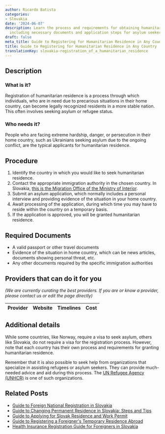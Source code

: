 ```yaml
---
author: Ricardo Batista
categories:
- Slovakia
date: '2024-06-07'
description: Learn the process and requirements for obtaining humanitarian residence,
  including necessary documents and application steps for asylum seekers.
draft: false
meta_title: Guide to Registering for Humanitarian Residence in Any Country
title: Guide to Registering for Humanitarian Residence in Any Country
translationKey: slovakia-registration_of_a_humanitarian_residence
---
```


## Description
### What is it?
Registration of humanitarian residence is a process through which individuals, who are in need due to precarious situations in their home country, can become legally recognized residents in a more stable nation. This often involves seeking asylum or refugee status. 

### Who needs it?
People who are facing extreme hardship, danger, or persecution in their home country, such as Ukrainians seeking asylum due to the ongoing conflict, are the typical applicants for humanitarian residence. 

## Procedure
1. Identify the country in which you would like to seek humanitarian residence.
2. Contact the appropriate immigration authority in the chosen country. In Slovakia, [this is the Migration Office of the Ministry of Interior](https://www.minv.sk/).
3. Submit an asylum application, which normally includes a personal interview and providing evidence of the situation in your home country.
4. Await processing of the application, during which time you may have to reside within the country on a temporary basis.
5. If the application is approved, you will be granted humanitarian residence.

## Required Documents
- A valid passport or other travel documents
- Evidence of the situation in home country, which can be news articles, documents showing personal threat, etc.
- Any other documents required by the specific immigration authorities

## Providers that can do it for you

_(We are currently curating the best providers. If you are or know a provider, please contact us or edit the page directly)_

| Provider        |     Website     |     Timelines    |       Cost      |
| :-------------: | :-------------: |  :-------------: | :-------------: |

## Additional details
While some countries, like Norway, require a visa to seek asylum, others like Slovakia, do not require a visa for the registration process. However, note that each country has their own process and requirements for granting humanitarian residence. 

Remember that it is also possible to seek help from organizations that specialize in assisting refugees or asylum seekers. They can provide much-needed advice and aid during this process. The [UN Refugee Agency (UNHCR)](https://www.unhcr.org/) is one of such organizations.



## Related Posts

- [Guide to Foreign National Registration in Slovakia](https://tramitit.com/guides/slovakia/registration_of_a_foreign_national/)
- [Guide to Changing Permanent Residence in Slovakia: Steps and Tips](https://tramitit.com/guides/slovakia/change_of_permanent_residence/)
- [Guide to Applying for Slovak Residence and Work Permit](https://tramitit.com/guides/slovakia/application_for_residence_with_work_permit/)
- [Guide to Registering a Foreigner's Temporary Residence Abroad](https://tramitit.com/guides/slovakia/registration_of_a_foreigners_temporary_residence/)
- [Health Insurance Registration Guide for Foreigners in Slovakia](https://tramitit.com/guides/slovakia/health_insurance_registration/)